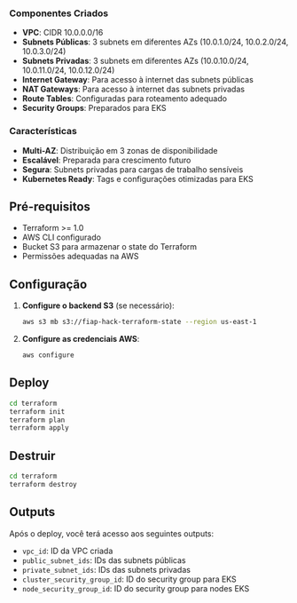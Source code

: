 ### Componentes Criados

- **VPC**: CIDR 10.0.0.0/16
- **Subnets Públicas**: 3 subnets em diferentes AZs (10.0.1.0/24, 10.0.2.0/24, 10.0.3.0/24)
- **Subnets Privadas**: 3 subnets em diferentes AZs (10.0.10.0/24, 10.0.11.0/24, 10.0.12.0/24)
- **Internet Gateway**: Para acesso à internet das subnets públicas
- **NAT Gateways**: Para acesso à internet das subnets privadas
- **Route Tables**: Configuradas para roteamento adequado
- **Security Groups**: Preparados para EKS

### Características

- **Multi-AZ**: Distribuição em 3 zonas de disponibilidade
- **Escalável**: Preparada para crescimento futuro
- **Segura**: Subnets privadas para cargas de trabalho sensíveis
- **Kubernetes Ready**: Tags e configurações otimizadas para EKS

## Pré-requisitos

- Terraform >= 1.0
- AWS CLI configurado
- Bucket S3 para armazenar o state do Terraform
- Permissões adequadas na AWS

## Configuração

1. **Configure o backend S3** (se necessário):
   ```bash
   aws s3 mb s3://fiap-hack-terraform-state --region us-east-1
   ```

2. **Configure as credenciais AWS**:
   ```bash
   aws configure
   ```

## Deploy

```bash
cd terraform
terraform init
terraform plan
terraform apply
```

## Destruir

```bash
cd terraform
terraform destroy
```

## Outputs

Após o deploy, você terá acesso aos seguintes outputs:

- `vpc_id`: ID da VPC criada
- `public_subnet_ids`: IDs das subnets públicas
- `private_subnet_ids`: IDs das subnets privadas
- `cluster_security_group_id`: ID do security group para EKS
- `node_security_group_id`: ID do security group para nodes EKS
